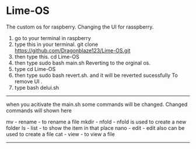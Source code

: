 # Lime-OS
The custom os for raspberry.
Changing the UI for rasspberry.
1. go to your terminal in raspberry
2. type this in your terminal. git clone https://github.com/Dragonblaze123/Lime-OS.git
3. then type this. cd Lime-OS
4. then type sudo bash main.sh
Reverting to the orginal os.
1. type cd Lime-OS
2. then type sudo bash revert.sh. and it will be reverted sucessfully
 To remove UI .
 1. type bash delui.sh
  ---------------------
when you acitivate the main.sh some commands will be changed. Changed commands will shown here

mv - rename - to rename a file
mkdir - nfold - nfold is used to create a new folder
ls - list - to show the item in that place
nano - edit - edit also can be used to create a file
cat - view - to view a file
_________________________________________


